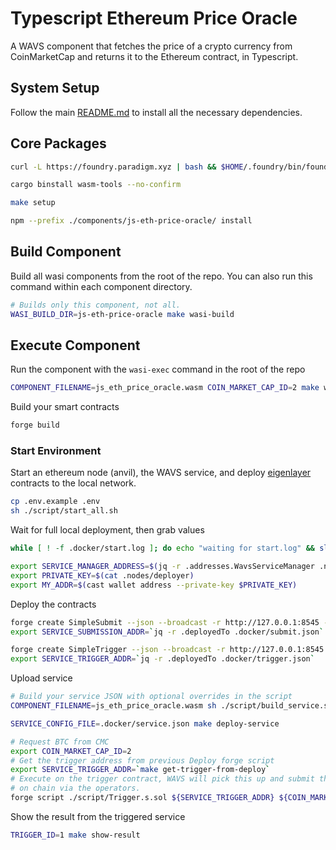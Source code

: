 # Typescript Ethereum Price Oracle

A WAVS component that fetches the price of a crypto currency from CoinMarketCap and returns it to the Ethereum contract, in Typescript.

## System Setup

Follow the main [README.md](../../README.md) to install all the necessary dependencies.

## Core Packages

```bash docci-if-not-installed="cast"
curl -L https://foundry.paradigm.xyz | bash && $HOME/.foundry/bin/foundryup
```

```bash docci-if-not-installed="wasm-tools"
cargo binstall wasm-tools --no-confirm
```

```bash
make setup
```

```bash
npm --prefix ./components/js-eth-price-oracle/ install
```

## Build Component

Build all wasi components from the root of the repo. You can also run this command within each component directory.

```bash docci-output-contains="Successfully written"
# Builds only this component, not all.
WASI_BUILD_DIR=js-eth-price-oracle make wasi-build
```

## Execute Component

Run the component with the `wasi-exec` command in the root of the repo

```bash docci-output-contains="LTC"
COMPONENT_FILENAME=js_eth_price_oracle.wasm COIN_MARKET_CAP_ID=2 make wasi-exec
```

Build your smart contracts

```bash
forge build
```

### Start Environment

Start an ethereum node (anvil), the WAVS service, and deploy [eigenlayer](https://www.eigenlayer.xyz/) contracts to the local network.

```bash docci-background docci-delay-after=15
cp .env.example .env
sh ./script/start_all.sh
```

Wait for full local deployment, then grab values

```bash docci-delay-after=2
while [ ! -f .docker/start.log ]; do echo "waiting for start.log" && sleep 1; done

export SERVICE_MANAGER_ADDRESS=$(jq -r .addresses.WavsServiceManager .nodes/avs_deploy.json)
export PRIVATE_KEY=$(cat .nodes/deployer)
export MY_ADDR=$(cast wallet address --private-key $PRIVATE_KEY)
```

Deploy the contracts

```bash docci-delay-after=1
forge create SimpleSubmit --json --broadcast -r http://127.0.0.1:8545 --private-key "${PRIVATE_KEY}" --constructor-args "${SERVICE_MANAGER_ADDRESS}" > .docker/submit.json
export SERVICE_SUBMISSION_ADDR=`jq -r .deployedTo .docker/submit.json`

forge create SimpleTrigger --json --broadcast -r http://127.0.0.1:8545 --private-key "${PRIVATE_KEY}" > .docker/trigger.json
export SERVICE_TRIGGER_ADDR=`jq -r .deployedTo .docker/trigger.json`
```


Upload service

```bash docci-delay-per-cmd=2
# Build your service JSON with optional overrides in the script
COMPONENT_FILENAME=js_eth_price_oracle.wasm sh ./script/build_service.sh

SERVICE_CONFIG_FILE=.docker/service.json make deploy-service
```


```bash docci-delay-after=2
# Request BTC from CMC
export COIN_MARKET_CAP_ID=2
# Get the trigger address from previous Deploy forge script
export SERVICE_TRIGGER_ADDR=`make get-trigger-from-deploy`
# Execute on the trigger contract, WAVS will pick this up and submit the result
# on chain via the operators.
forge script ./script/Trigger.s.sol ${SERVICE_TRIGGER_ADDR} ${COIN_MARKET_CAP_ID} --sig 'run(string,string)' --rpc-url http://localhost:8545 --broadcast -v 4
```

Show the result from the triggered service

```bash docci-output-contains="LTC"
TRIGGER_ID=1 make show-result
```
